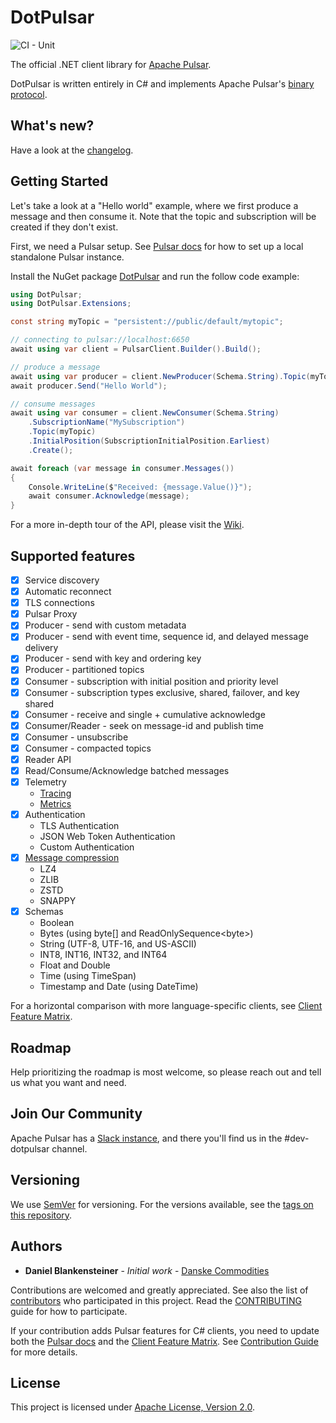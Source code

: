 ﻿# DotPulsar

![CI - Unit](https://github.com/apache/pulsar-dotpulsar/workflows/CI%20-%20Unit/badge.svg)

The official .NET client library for [Apache Pulsar](https://pulsar.apache.org/).

DotPulsar is written entirely in C# and implements Apache Pulsar's [binary protocol](https://pulsar.apache.org/docs/en/develop-binary-protocol/).

## What's new?

Have a look at the [changelog](CHANGELOG.md).

## Getting Started

Let's take a look at a "Hello world" example, where we first produce a message and then consume it. Note that the topic and subscription will be created if they don't exist.

First, we need a Pulsar setup. See [Pulsar docs](https://pulsar.apache.org/docs/getting-started-home/) for how to set up a local standalone Pulsar instance.

Install the NuGet package [DotPulsar](https://www.nuget.org/packages/DotPulsar/) and run the follow code example:

```csharp
using DotPulsar;
using DotPulsar.Extensions;

const string myTopic = "persistent://public/default/mytopic";

// connecting to pulsar://localhost:6650
await using var client = PulsarClient.Builder().Build();

// produce a message
await using var producer = client.NewProducer(Schema.String).Topic(myTopic).Create();
await producer.Send("Hello World");

// consume messages
await using var consumer = client.NewConsumer(Schema.String)
    .SubscriptionName("MySubscription")
    .Topic(myTopic)
    .InitialPosition(SubscriptionInitialPosition.Earliest)
    .Create();

await foreach (var message in consumer.Messages())
{
    Console.WriteLine($"Received: {message.Value()}");
    await consumer.Acknowledge(message);
}
```

For a more in-depth tour of the API, please visit the [Wiki](https://github.com/apache/pulsar-dotpulsar/wiki).

## Supported features

- [X] Service discovery
- [X] Automatic reconnect
- [X] TLS connections
- [X] Pulsar Proxy
- [X] Producer - send with custom metadata
- [X] Producer - send with event time, sequence id, and delayed message delivery
- [X] Producer - send with key and ordering key
- [X] Producer - partitioned topics
- [X] Consumer - subscription with initial position and priority level
- [X] Consumer - subscription types exclusive, shared, failover, and key shared
- [X] Consumer - receive and single + cumulative acknowledge
- [X] Consumer/Reader - seek on message-id and publish time
- [X] Consumer - unsubscribe
- [X] Consumer - compacted topics
- [X] Reader API
- [X] Read/Consume/Acknowledge batched messages
- [X] Telemetry
    - [Tracing](https://github.com/apache/pulsar-dotpulsar/wiki/Tracing)
    - [Metrics](https://github.com/apache/pulsar-dotpulsar/wiki/Metrics)
- [X] Authentication
    - TLS Authentication
    - JSON Web Token Authentication
    - Custom Authentication
- [X] [Message compression](https://github.com/apache/pulsar-dotpulsar/wiki/Compression)
    - LZ4
    - ZLIB
    - ZSTD
    - SNAPPY
- [X] Schemas
    - Boolean
    - Bytes (using byte[] and ReadOnlySequence\<byte\>)
    - String (UTF-8, UTF-16, and US-ASCII)
    - INT8, INT16, INT32, and INT64
    - Float and Double
    - Time (using TimeSpan)
    - Timestamp and Date (using DateTime)

For a horizontal comparison with more language-specific clients, see [Client Feature Matrix](https://pulsar.apache.org/client-feature-matrix/).

## Roadmap

Help prioritizing the roadmap is most welcome, so please reach out and tell us what you want and need.

## Join Our Community

Apache Pulsar has a [Slack instance](https://pulsar.apache.org/contact/), and there you'll find us in the #dev-dotpulsar channel.

## Versioning

We use [SemVer](http://semver.org/) for versioning. For the versions available, see the [tags on this repository](https://github.com/apache/pulsar-dotpulsar/tags).

## Authors

* **Daniel Blankensteiner** - *Initial work* - [Danske Commodities](https://github.com/DanskeCommodities)

Contributions are welcomed and greatly appreciated. See also the list of [contributors](https://github.com/apache/pulsar-dotpulsar/contributors) who participated in this project. Read the [CONTRIBUTING](CONTRIBUTING.md) guide for how to participate.

If your contribution adds Pulsar features for C# clients, you need to update both the [Pulsar docs](https://pulsar.apache.org/docs/client-libraries/) and the [Client Feature Matrix](https://pulsar.apache.org/client-feature-matrix/). See [Contribution Guide](https://pulsar.apache.org/contribute/site-intro/#pages) for more details.

## License

This project is licensed under [Apache License, Version 2.0](https://apache.org/licenses/LICENSE-2.0).

